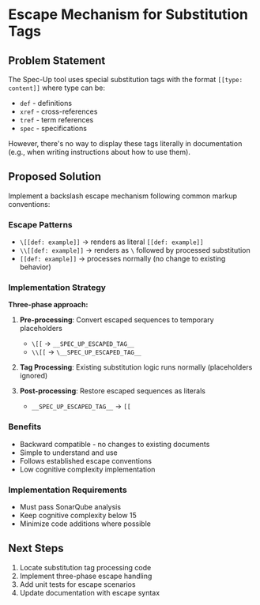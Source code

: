 # Escape Mechanism for Substitution Tags

## Problem Statement

The Spec-Up tool uses special substitution tags with the format `[[type: content]]` where type can be:
- `def` - definitions
- `xref` - cross-references  
- `tref` - term references
- `spec` - specifications

However, there's no way to display these tags literally in documentation (e.g., when writing instructions about how to use them).

## Proposed Solution

Implement a backslash escape mechanism following common markup conventions:

### Escape Patterns
- `\[[def: example]]` → renders as literal `[[def: example]]`
- `\\[[def: example]]` → renders as `\` followed by processed substitution
- `[[def: example]]` → processes normally (no change to existing behavior)

### Implementation Strategy

**Three-phase approach:**

1. **Pre-processing**: Convert escaped sequences to temporary placeholders
   - `\[[` → `__SPEC_UP_ESCAPED_TAG__`
   - `\\[[` → `\__SPEC_UP_ESCAPED_TAG__`

2. **Tag Processing**: Existing substitution logic runs normally (placeholders ignored)

3. **Post-processing**: Restore escaped sequences as literals
   - `__SPEC_UP_ESCAPED_TAG__` → `[[`

### Benefits
- Backward compatible - no changes to existing documents
- Simple to understand and use
- Follows established escape conventions
- Low cognitive complexity implementation

### Implementation Requirements
- Must pass SonarQube analysis
- Keep cognitive complexity below 15
- Minimize code additions where possible

## Next Steps
1. Locate substitution tag processing code
2. Implement three-phase escape handling
3. Add unit tests for escape scenarios
4. Update documentation with escape syntax
